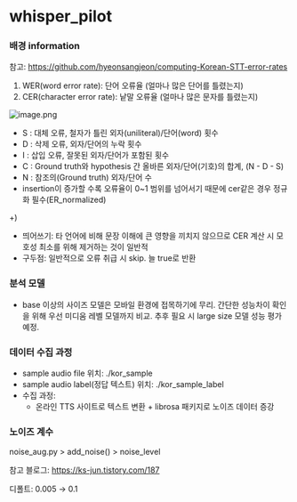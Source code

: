# whisper_pilot
### 배경 information

참고: https://github.com/hyeonsangjeon/computing-Korean-STT-error-rates

1. WER(word error rate): 단어 오류율 (얼마나 많은 단어를 틀렸는지)
2. CER(character error rate): 낱말 오류율 (얼마나 많은 문자를 틀렸는지)

![image.png](attachment:11a19488-eaa0-4fe5-a5df-ab79179a87db:image.png)

- S : 대체 오류, 철자가 틀린 외자(uniliteral)/단어(word) 횟수
- D : 삭제 오류, 외자/단어의 누락 횟수
- I : 삽입 오류, 잘못된 외자/단어가 포함된 횟수
- C : Ground truth와 hypothesis 간 올바른 외자/단어(기호)의 합계, (N - D - S)
- N : 참조의(Ground truth) 외자/단어 수
- insertion이 증가할 수록 오류율이 0~1 범위를 넘어서기 때문에 cer같은 경우 정규화 필수(ER_normalized)

+)

- 띄어쓰기: 타 언어에 비해 문장 이해에 큰 영향을 끼치지 않으므로 CER 계산 시 모호성 최소를 위해 제거하는 것이 일반적
- 구두점: 일반적으로 오류 취급 시 skip. 늘 true로 반환

### 분석 모델

- base 이상의 사이즈 모델은 모바일 환경에 접목하기에 무리. 간단한 성능차이 확인을 위해 우선 미디움 레벨 모델까지 비교. 추후 필요 시 large size 모델 성능 평가 예정.

### 데이터 수집 과정

- sample audio file 위치: ./kor_sample
- sample audio label(정답 텍스트) 위치: ./kor_sample_label
- 수집 과정:
    - 온라인 TTS 사이트로 텍스트 변환 + librosa 패키지로 노이즈 데이터 증강

### 노이즈 계수

noise_aug.py > add_noise() > noise_level

참고 블로그: https://ks-jun.tistory.com/187

디폴트: 0.005 → 0.1

